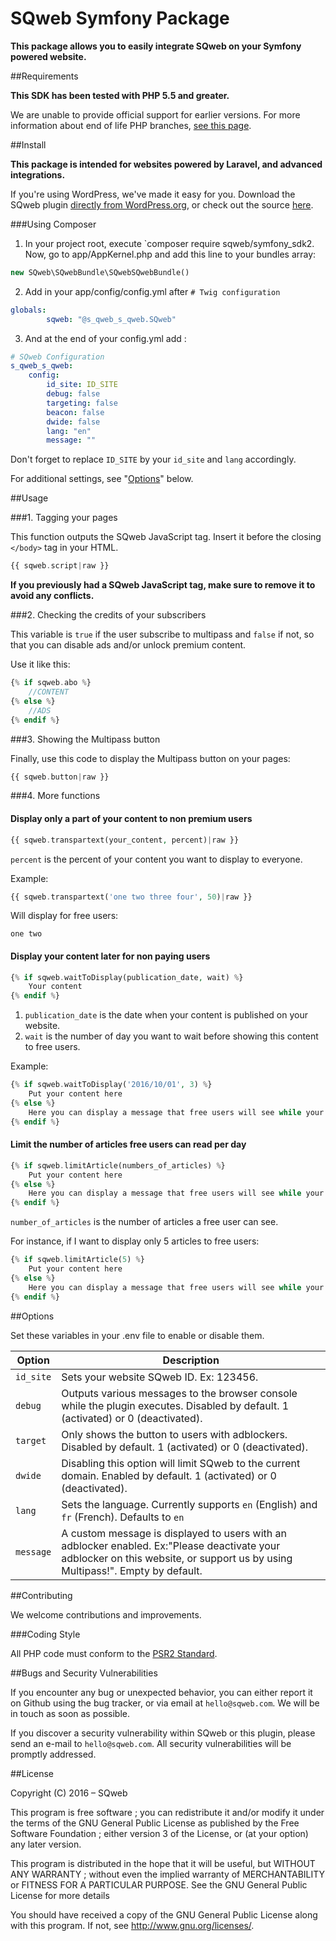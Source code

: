 SQweb Symfony Package
===

**This package allows you to easily integrate SQweb on your Symfony powered website.**

##Requirements

**This SDK has been tested with PHP 5.5 and greater.**

We are unable to provide official support for earlier versions. For more information about end of life PHP branches, [see this page](http://php.net/supported-versions.php).

##Install

**This package is intended for websites powered by Laravel, and advanced integrations.**

If you're using WordPress, we've made it easy for you. Download the SQweb plugin [directly from WordPress.org](https://wordpress.org/plugins/sqweb/), or check out the source [here](https://github.com/SQweb-team/SQweb-WordPress-Plugin).

###Using Composer

1. In your project root, execute `composer require sqweb/symfony_sdk2. Now, go to app/AppKernel.php and add this line to your bundles array:

```php
new SQweb\SQwebBundle\SQwebSQwebBundle()
```

2. Add in your app/config/config.yml after `# Twig configuration`

```yml
globals:
        sqweb: "@s_qweb_s_qweb.SQweb"
```

3. And at the end of your config.yml add :

```yml
# SQweb Configuration
s_qweb_s_qweb:
    config:
        id_site: ID_SITE
        debug: false
        targeting: false
        beacon: false
        dwide: false
        lang: "en"
        message: ""
```

Don't forget to replace `ID_SITE` by your `id_site` and `lang` accordingly.

For additional settings, see "[Options](#options)" below.

##Usage

###1. Tagging your pages

This function outputs the SQweb JavaScript tag. Insert it before the closing `</body>` tag in your HTML.

```php
{{ sqweb.script|raw }}
```

**If you previously had a SQweb JavaScript tag, make sure to remove it to avoid any conflicts.**

###2. Checking the credits of your subscribers

This variable is `true` if the user subscribe to multipass and `false` if not, so that you can disable ads and/or unlock premium content.

Use it like this:

```php
{% if sqweb.abo %}
	//CONTENT
{% else %}
	//ADS
{% endif %}
```

###3. Showing the Multipass button

Finally, use this code to display the Multipass button on your pages:

```php
{{ sqweb.button|raw }}
```

###4. More functions


#### Display only a part of your content to non premium users

```php
{{ sqweb.transpartext(your_content, percent)|raw }}
```
`percent` is the percent of your content you want to display to everyone.

Example:

```php
{{ sqweb.transpartext('one two three four', 50)|raw }}
```

Will display for free users:

```
one two
```

#### Display your content later for non paying users

```php
{% if sqweb.waitToDisplay(publication_date, wait) %}
	Your content
{% endif %}
```

1. `publication_date` is the date when your content is published on your website.
2. `wait` is the number of day you want to wait before showing this content to free users.

Example:

```php
{% if sqweb.waitToDisplay('2016/10/01', 3) %}
	Put your content here
{% else %}
	Here you can display a message that free users will see while your article is not displayed
{% endif %}
```

#### Limit the number of articles free users can read per day

```php
{% if sqweb.limitArticle(numbers_of_articles) %}
	Put your content here
{% else %}
	Here you can display a message that free users will see while your article is not displayed
{% endif %}
```

`number_of_articles` is the number of articles a free user can see.

For instance, if I want to display only 5 articles to free users:

```php
{% if sqweb.limitArticle(5) %}
	Put your content here
{% else %}
	Here you can display a message that free users will see while your article is not displayed
{% endif %}
```

##Options

Set these variables in your .env file to enable or disable them.

|Option|Description
|---|---|
|`id_site`|Sets your website SQweb ID. Ex: 123456.|
|`debug`|Outputs various messages to the browser console while the plugin executes. Disabled by default. 1 (activated) or 0 (deactivated).|
|`target`|Only shows the button to users with adblockers. Disabled by default. 1 (activated) or 0 (deactivated).|
|`dwide`|Disabling this option will limit SQweb to the current domain. Enabled by default. 1 (activated) or 0 (deactivated).|
|`lang`|Sets the language. Currently supports `en` (English) and `fr` (French). Defaults to `en`|
|`message`|A custom message is displayed to users with an adblocker enabled. Ex:"Please deactivate your adblocker on this website, or support us by using Multipass!". Empty by default.|


##Contributing

We welcome contributions and improvements.

###Coding Style

All PHP code must conform to the [PSR2 Standard](http://www.php-fig.org/psr/psr-2/).

##Bugs and Security Vulnerabilities

If you encounter any bug or unexpected behavior, you can either report it on Github using the bug tracker, or via email at `hello@sqweb.com`. We will be in touch as soon as possible.

If you discover a security vulnerability within SQweb or this plugin, please send an e-mail to `hello@sqweb.com`. All security vulnerabilities will be promptly addressed.

##License

Copyright (C) 2016 – SQweb

This program is free software ; you can redistribute it and/or modify it under the terms of the GNU General Public License as published by the Free Software Foundation ; either version 3 of the License, or (at your option) any later version.

This program is distributed in the hope that it will be useful, but WITHOUT ANY WARRANTY ; without even the implied warranty of MERCHANTABILITY or FITNESS FOR A PARTICULAR PURPOSE. See the GNU General Public License for more details

You should have received a copy of the GNU General Public License along with this program. If not, see <http://www.gnu.org/licenses/>.